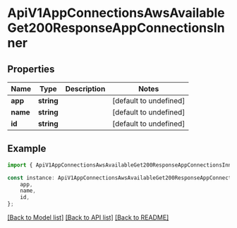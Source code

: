 # ApiV1AppConnectionsAwsAvailableGet200ResponseAppConnectionsInner


## Properties

Name | Type | Description | Notes
------------ | ------------- | ------------- | -------------
**app** | **string** |  | [default to undefined]
**name** | **string** |  | [default to undefined]
**id** | **string** |  | [default to undefined]

## Example

```typescript
import { ApiV1AppConnectionsAwsAvailableGet200ResponseAppConnectionsInner } from './api';

const instance: ApiV1AppConnectionsAwsAvailableGet200ResponseAppConnectionsInner = {
    app,
    name,
    id,
};
```

[[Back to Model list]](../README.md#documentation-for-models) [[Back to API list]](../README.md#documentation-for-api-endpoints) [[Back to README]](../README.md)
